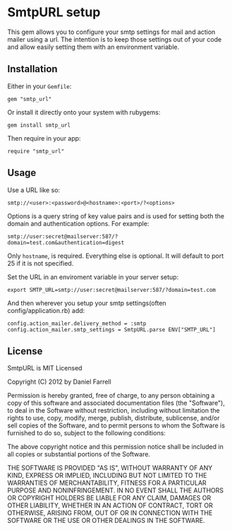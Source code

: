 # SmtpURL setup

This gem allows you to configure your smtp settings for mail and 
action mailer using a url.  The intention is to keep those settings
out of your code and allow easily setting them with an environment
variable.

## Installation

Either in your `Gemfile`:

    gem "smtp_url"

Or install it directly onto your system with rubygems:

    gem install smtp_url

Then require in your app:

    require "smtp_url"

## Usage

Use a URL like so:

    smtp://<user>:<password>@<hostname>:<port>/?<options>

Options is a query string of key value pairs and is used for setting
both the domain and authentication options. For example:

    smtp://user:secret@mailserver:587/?domain=test.com&authentication=digest

Only `hostname`, is required. Everything else is optional. It will
default to port 25 if it is not specified.

Set the URL in an enviroment variable in your server setup:

    export SMTP_URL=smtp://user:secret@mailserver:587/?domain=test.com

And then wherever you setup your smtp settings(often config/application.rb) add:

    config.action_mailer.delivery_method = :smtp
    config.action_mailer.smtp_settings = SmtpURL.parse ENV["SMTP_URL"]

## License

SmtpURL is MIT Licensed

Copyright (C) 2012 by Daniel Farrell

Permission is hereby granted, free of charge, to any person obtaining a copy
of this software and associated documentation files (the "Software"), to deal
in the Software without restriction, including without limitation the rights
to use, copy, modify, merge, publish, distribute, sublicense, and/or sell
copies of the Software, and to permit persons to whom the Software is
furnished to do so, subject to the following conditions:

The above copyright notice and this permission notice shall be included in
all copies or substantial portions of the Software.

THE SOFTWARE IS PROVIDED "AS IS", WITHOUT WARRANTY OF ANY KIND, EXPRESS OR
IMPLIED, INCLUDING BUT NOT LIMITED TO THE WARRANTIES OF MERCHANTABILITY,
FITNESS FOR A PARTICULAR PURPOSE AND NONINFRINGEMENT. IN NO EVENT SHALL THE
AUTHORS OR COPYRIGHT HOLDERS BE LIABLE FOR ANY CLAIM, DAMAGES OR OTHER
LIABILITY, WHETHER IN AN ACTION OF CONTRACT, TORT OR OTHERWISE, ARISING FROM,
OUT OF OR IN CONNECTION WITH THE SOFTWARE OR THE USE OR OTHER DEALINGS IN THE
SOFTWARE.

